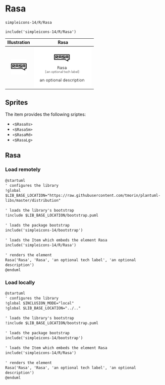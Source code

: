 # Rasa


```text
simpleicons-14/R/Rasa
```

```text
include('simpleicons-14/R/Rasa')
```



| Illustration | Rasa |
| :---: | :---: |
| ![illustration for Illustration](../../simpleicons-14/R/Rasa.png) | ![illustration for Rasa](../../simpleicons-14/R/Rasa.Local.png) |



## Sprites
The item provides the following sriptes:

- `<$RasaXs>`
- `<$RasaSm>`
- `<$RasaMd>`
- `<$RasaLg>`





## Rasa

### Load remotely
```plantuml
@startuml
' configures the library
!global $LIB_BASE_LOCATION="https://raw.githubusercontent.com/tmorin/plantuml-libs/master/distribution"

' loads the library's bootstrap
!include $LIB_BASE_LOCATION/bootstrap.puml

' loads the package bootstrap
include('simpleicons-14/bootstrap')

' loads the Item which embeds the element Rasa
include('simpleicons-14/R/Rasa')

' renders the element
Rasa('Rasa', 'Rasa', 'an optional tech label', 'an optional description')
@enduml
```

### Load locally
```plantuml
@startuml
' configures the library
!global $INCLUSION_MODE="local"
!global $LIB_BASE_LOCATION="../.."

' loads the library's bootstrap
!include $LIB_BASE_LOCATION/bootstrap.puml

' loads the package bootstrap
include('simpleicons-14/bootstrap')

' loads the Item which embeds the element Rasa
include('simpleicons-14/R/Rasa')

' renders the element
Rasa('Rasa', 'Rasa', 'an optional tech label', 'an optional description')
@enduml
```


